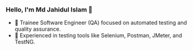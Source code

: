 ### Hello, I'm Md Jahidul Islam 👋

- 💼 Trainee Software Engineer (QA) focused on automated testing and quality assurance.
- 🧪 Experienced in testing tools like Selenium, Postman, JMeter, and TestNG.

